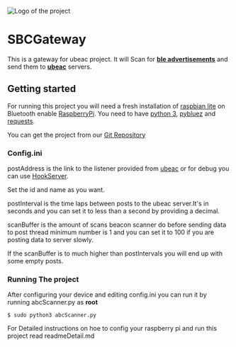 ![Logo of the project](http://ui.ubeac.io/static/img/logo.svg)

# SBCGateway
This is a gateway for ubeac project.
It will Scan for **[ble advertisements](https://en.wikipedia.org/wiki/Bluetooth_advertising)** and send them to **[ubeac](http://ui.ubeac.io)** servers.

## Getting started
For running this project you will need a fresh installation of [raspbian lite](https://www.raspberrypi.org/downloads/raspbian/) on Bluetooth enable [RaspberryPi](https://www.raspberrypi.org/products/).
You need to have [python 3](https://www.python.org/), [pybluez](https://github.com/pybluez/pybluez) and [requests](http://docs.python-requests.org/en/master/).

You can get the project from our [Git Repository](https://github.com/ubeac/SBCGateway)

### Config.ini
postAddress is the link to the listener provided from [ubeac](http://ui.ubeac.io) or for debug you can use [HookServer](http://hook.ubeac.io).

Set the id and name as you want.

postInterval is the time laps between posts to the ubeac server.It's in seconds and you can set it to less than a second by providing a decimal.

scanBuffer is the amount of scans beacon scanner do before sending data to post thread minimum number is 1 and you can set it to 100 if you are posting data to server slowly.

If the scanBuffer is to much higher than postIntervals you will end up with some empty posts.

### Running The project

After configuring your device and editing config.ini you can run it by running abcScanner.py as **root**
```
$ sudo python3 abcScanner.py
```
For Detailed instructions on hoe to config your raspberry pi and run this project read readmeDetail.md

